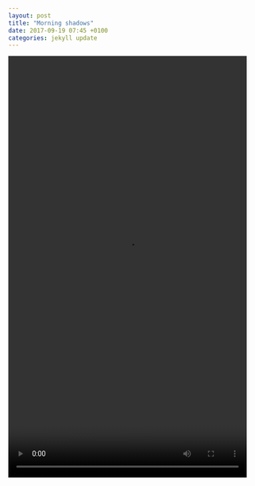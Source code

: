```yaml
---
layout: post
title: "Morning shadows"
date: 2017-09-19 07:45 +0100
categories: jekyll update
---
```


<video src="https://github.com/tombye/trexit/raw/gh-pages/assets/images/morning-shadows.mp4" controls height="848" width="480" preload="metadata"><a href="https://github.com/tombye/trexit/raw/gh-pages/assets/images/morning-shadows.mp4">Download this video of our shadows while walking ahead of the sunrise.</a></video>
